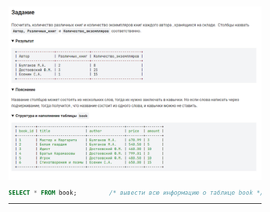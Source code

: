 

<img src="../art/1.3.2.task.png" alt="solution" >

```sql
SELECT * FROM book;         /* вывести всю информацию о таблице book */
```


---


